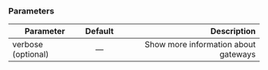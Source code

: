 <!-- usedin: [ _legacy_docker/Toolbelt/gateway-v1.md, _maestro/Toolbelt/gateway-v1.md, _node/toolbelt/gateway-v1.md, _rails/Toolbelt/gateway-v1.md] -->


### Parameters


|		Parameter 		   |	Default		|    Description    |
|--------------------------|:--------------:| -----------------:|
|		verbose	(optional)		   |		—		|Show more information about gateways|

